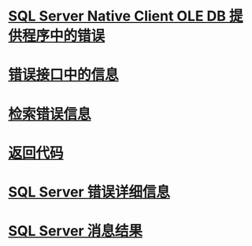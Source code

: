 
# [SQL Server Native Client OLE DB 提供程序中的错误](errors.md)

# [错误接口中的信息](information-in-error-interfaces.md)
# [检索错误信息](retrieving-error-information.md)
# [返回代码](return-codes.md)
# [SQL Server 错误详细信息](sql-server-error-detail.md)
# [SQL Server 消息结果](sql-server-message-results.md)
